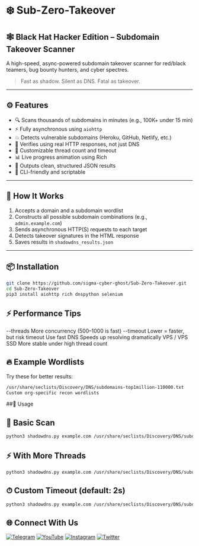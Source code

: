 # ❄️ Sub-Zero-Takeover

## 🕸️ Black Hat Hacker Edition – Subdomain Takeover Scanner

A high-speed, async-powered subdomain takeover scanner for red/black teamers, bug bounty hunters, and cyber spectres.

> Fast as shadow. Silent as DNS. Fatal as takeover.

---

## ⚙️ Features

- 🔍 Scans thousands of subdomains in minutes (e.g., 100K+ under 15 min)
- ⚡ Fully asynchronous using `aiohttp`
- 💥 Detects vulnerable subdomains (Heroku, GitHub, Netlify, etc.)
- 🧪 Verifies using real HTTP responses, not just DNS
- 🔧 Customizable thread count and timeout
- 📊 Live progress animation using Rich
- 📁 Outputs clean, structured JSON results
- 🧱 CLI-friendly and scriptable

---

## 🧠 How It Works

1. Accepts a domain and a subdomain wordlist  
2. Constructs all possible subdomain combinations (e.g., `admin.example.com`)  
3. Sends asynchronous HTTP(S) requests to each target  
4. Detects takeover signatures in the HTML response  
5. Saves results in `shadowdns_results.json`

---

## 📦 Installation

```bash
git clone https://github.com/sigma-cyber-ghost/Sub-Zero-Takeover.git
cd Sub-Zero-Takeover
pip3 install aiohttp rich dnspython selenium  
```
## ⚡ Performance Tips

--threads	More concurrency (500–1000 is fast)
--timeout	Lower = faster, but risk timeout
Use fast DNS	Speeds up resolving dramatically
VPS / VPS SSD	More stable under high thread count

## 🔥 Example Wordlists
Try these for better results:
```bash
/usr/share/seclists/Discovery/DNS/subdomains-top1million-110000.txt
Custom org-specific recon wordlists
```

##🚀 Usage

## 🔎 Basic Scan
```bash
python3 shadowdns.py example.com /usr/share/seclists/Discovery/DNS/subdomains-top1million-110000.txt
```
## ⚡ With More Threads
```bash
python3 shadowdns.py example.com /usr/share/seclists/Discovery/DNS/subdomains-top1million-110000.txt --threads 500
```
## ⏱ Custom Timeout (default: 2s)
```bash
python3 shadowdns.py example.com /usr/share/seclists/Discovery/DNS/subdomains-top1million-110000.txt --timeout 1
```

## 🌐 Connect With Us

[![Telegram](https://img.shields.io/badge/Telegram-Sigma_Ghost-blue?logo=telegram)](https://t.me/Sigma_Cyber_Ghost)  [![YouTube](https://img.shields.io/badge/YouTube-Sigma_Ghost-red?logo=youtube)](https://www.youtube.com/@sigma_ghost_hacking)  [![Instagram](https://img.shields.io/badge/Instagram-Safder_Khan-purple?logo=instagram)](https://www.instagram.com/safderkhan0800_/)  [![Twitter](https://img.shields.io/badge/Twitter-@safderkhan0800_-1DA1F2?logo=twitter)](https://twitter.com/safderkhan0800_)

